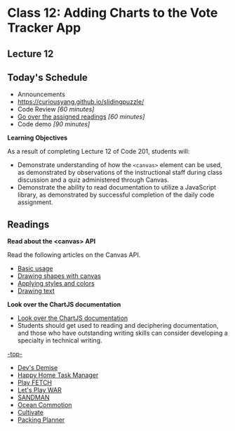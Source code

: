 # Class 12: Adding Charts to the Vote Tracker App

<a id="top"></a>
## Lecture 12

## Today's Schedule
- Announcements
- https://curiousyang.github.io/slidingpuzzle/
- Code Review *[60 minutes]*
- [Go over the assigned readings](#readings) *[60 minutes]*
- Code demo *[90 minutes]*

**Learning Objectives**

As a result of completing Lecture 12 of Code 201, students will:
- Demonstrate understanding of how the `<canvas>` element can be used, as demonstrated by observations of the instructional staff during class discussion and a quiz administered through Canvas.
- Demonstrate the ability to read documentation to utilize a JavaScript library, as demonstrated by successful completion of the daily code assignment.

<a id="readings"></a>

## Readings

**Read about the \<canvas\> API**

Read the following articles on the Canvas API.

- [Basic usage](https://developer.mozilla.org/en-US/docs/Web/API/Canvas_API/Tutorial/Basic_usage)
- [Drawing shapes with canvas](https://developer.mozilla.org/en-US/docs/Web/API/Canvas_API/Tutorial/Drawing_shapes)
- [Applying styles and colors](https://developer.mozilla.org/en-US/docs/Web/API/Canvas_API/Tutorial/Applying_styles_and_colors)
- [Drawing text](https://developer.mozilla.org/en-US/docs/Web/API/Canvas_API/Tutorial/Drawing_text)

**Look over the ChartJS documentation**

- [Look over the ChartJS documentation](http://www.chartjs.org/docs/)
- Students should get used to reading and deciphering documentation, and those who have outstanding writing skills can consider developing a specialty in technical writing.

[-top-](#top)


- [Dev's Demise](https://michaeljahns.github.io/cardGame/index.html)
- [Happy Home Task Manager](https://ljjolley.github.io/201-Final-Project/)
- [Play FETCH](https://deliman206.github.io/fetch/)
- [Let's Play WAR](https://jesslovell.github.io/card-game-war/)
- [SANDMAN](https://zahram1087.github.io/Sandman/)
- [Ocean Commotion](http://www.oceancommotion.fun/index.html)
- [Cultivate](https://michaelageorge.github.io/Cultivate/)
- [Packing Planner](https://niesssiobhan.github.io/packing-planner/)

